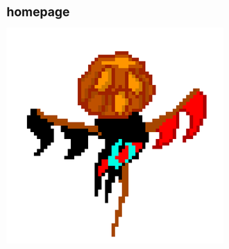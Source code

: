 # homepage
<html>
<head>
<title> Ugly Home Page </title>
</head>

<body>

<img src="Scared of crows .gif"/>

</body>

<html>